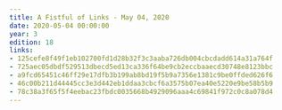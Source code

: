 ```yaml
---
title: A Fistful of Links - May 04, 2020
date: 2020-05-04 00:00:00
year: 3
edition: 18
links:
- 125cefe8f49f1eb102700fd1d28b32f3c3aaba726db004cbcdadd614a31a764f
- 725aec05dbdf529513dbecd5ed13ca336f64be9cb2eccbaaecd30748e8123bbc
- a9fcd65451c46ff29e17dfb3b199ab8bd19f5b9a7356e1381c9be0ffded626f6
- 46c00b211d44445cc3e3d442eb1ddaa3cbcf6a3575b07ea40e5220e9be58b5b9
- 78c38a3f65f5f4eebac23fbdc0035668b4929096aaa4c69841f972c0c8a078d4
---
```

